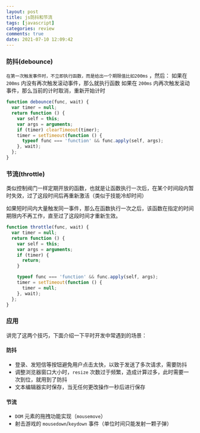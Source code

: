 ```yaml
---
layout: post
title: js防抖和节流
tags: [javascript]
categories: review
comments: true
date: 2021-07-10 12:09:42
---
```


### 防抖(debounce)

`在第一次触发事件时，不立即执行函数，而是给出一个期限值比如200ms` ，然后：
如果在 `200ms` 内没有再次触发滚动事件，那么就执行函数
如果在 `200ms` 内再次触发滚动事件，那么当前的计时取消，重新开始计时

```js
function debounce(func, wait) {
  var timer = null;
  return function () {
    var self = this;
    var args = arguments;
    if (timer) clearTimeout(timer);
    timer = setTimeout(function () {
      typeof func === 'function' && func.apply(self, args);
    }, wait);
  };
}
```

<!-- more -->

### 节流(throttle)

类似控制阀门一样定期开放的函数，也就是让函数执行一次后，在某个时间段内暂时失效，过了这段时间后再重新激活（类似于技能冷却时间）

如果短时间内大量触发同一事件，那么在函数执行一次之后，该函数在指定的时间期限内不再工作，直至过了这段时间才重新生效。

```js
function throttle(func, wait) {
  var timer = null;
  return function () {
    var self = this;
    var args = arguments;
    if (timer) {
      return;
    }

    typeof func === 'function' && func.apply(self, args);
    timer = setTimeout(function () {
      timer = null;
    }, wait);
  };
}
```

### 应用

讲完了这两个技巧，下面介绍一下平时开发中常遇到的场景：

#### 防抖

- 登录、发短信等按钮避免用户点击太快，以致于发送了多次请求，需要防抖
- 调整浏览器窗口大小时，`resize` 次数过于频繁，造成计算过多，此时需要一次到位，就用到了防抖
- 文本编辑器实时保存，当无任何更改操作一秒后进行保存

#### 节流

- `DOM` 元素的拖拽功能实现（`mousemove`）
- 射击游戏的 `mousedown`/`keydown` 事件（单位时间只能发射一颗子弹）
